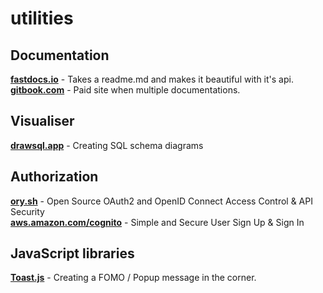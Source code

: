 # utilities

## Documentation
[**fastdocs.io**](https://fastdocs.io) - Takes a readme.md and makes it beautiful with it's api.  
[**gitbook.com**](https://www.gitbook.com) - Paid site when multiple documentations.

## Visualiser
[**drawsql.app**](https://drawsql.app) - Creating SQL schema diagrams  

## Authorization
[**ory.sh**](https://www.ory.sh) - Open Source OAuth2 and OpenID Connect Access Control & API Security  
[**aws.amazon.com/cognito**](https://aws.amazon.com/cognito/) - Simple and Secure User Sign Up & Sign In  

## JavaScript libraries
[**Toast.js**](https://ireade.github.io/Toast.js) - Creating a FOMO / Popup message in the corner.
